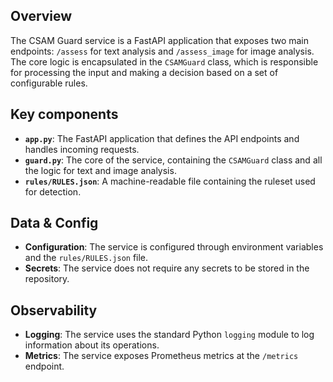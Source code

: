 ## Overview
The CSAM Guard service is a FastAPI application that exposes two main endpoints: `/assess` for text analysis and `/assess_image` for image analysis. The core logic is encapsulated in the `CSAMGuard` class, which is responsible for processing the input and making a decision based on a set of configurable rules.

## Key components
- **`app.py`**: The FastAPI application that defines the API endpoints and handles incoming requests.
- **`guard.py`**: The core of the service, containing the `CSAMGuard` class and all the logic for text and image analysis.
- **`rules/RULES.json`**: A machine-readable file containing the ruleset used for detection.

## Data & Config
- **Configuration**: The service is configured through environment variables and the `rules/RULES.json` file.
- **Secrets**: The service does not require any secrets to be stored in the repository.

## Observability
- **Logging**: The service uses the standard Python `logging` module to log information about its operations.
- **Metrics**: The service exposes Prometheus metrics at the `/metrics` endpoint.
